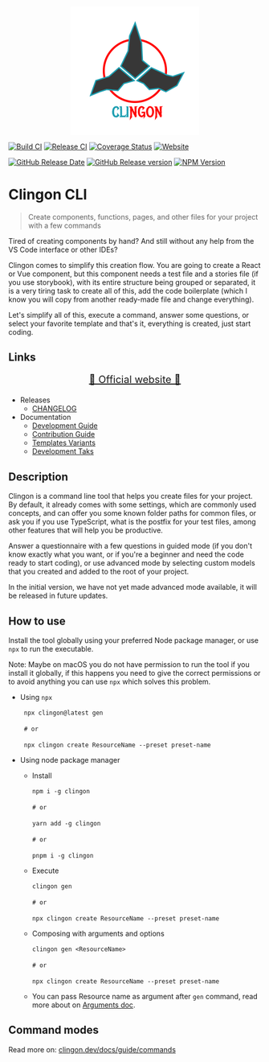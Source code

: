 <p align="center">
    <a href="https://clingon.dev">
      <img
        src="https://raw.githubusercontent.com/ipetinate/clingon/main/doc/img/clingon.svg"
        alt="Clingon CLI logo" width="256"  style="display: block; margin: 0 auto;"
      />
    </a>
</p>

[![Build CI](https://github.com/ipetinate/clingon/actions/workflows/node.js.yml/badge.svg?branch=main)](https://github.com/ipetinate/clingon/actions/workflows/node.js.yml)
[![Release CI](https://github.com/ipetinate/clingon/actions/workflows/release.yml/badge.svg)](https://github.com/ipetinate/clingon/actions/workflows/release.yml)
[![Coverage Status](https://img.shields.io/coverallsCoverage/github/ipetinate/clingon?branch=main&logo=coveralls&label=Coverage)](https://coveralls.io/repos/github/ipetinate/clingon/badge.svg?branch=main)
[![Website](https://img.shields.io/website?url=https%3A%2F%2Fclingon.dev&logo=nextra&label=clingon.dev)](https://clingon.dev)

[![GitHub Release Date](https://img.shields.io/github/release-date/ipetinate/clingon?display_date=published_at&logo=npm&label=Release%20Date&link=https%3A%2F%2Fwww.npmjs.com%2Fpackage%2Fclingon)](https://www.npmjs.com/package/clingon)
[![GitHub Release version](https://img.shields.io/github/v/release/ipetinate/clingon?display_name=release&logo=github&label=Release%20version)](https://github.com/ipetinate/clingon/releases)
[![NPM Version](https://img.shields.io/npm/v/clingon?logo=npm&label=NPM%20version)](https://www.npmjs.com/package/clingon)

# Clingon CLI

> Create components, functions, pages, and other files for your project with a few commands

Tired of creating components by hand? And still without any help from the VS Code interface or other IDEs?

Clingon comes to simplify this creation flow.
You are going to create a React or Vue component, but this component needs a test file and a stories file (if you use storybook), with its entire structure being grouped or separated, it is a very tiring task to create all of this, add the code boilerplate (which I know you will copy from another ready-made file and change everything).

Let's simplify all of this, execute a command, answer some questions, or select your favorite template and that's it, everything is created, just start coding.

## Links

<p align="center" style="font-size: 20px;">
  <a href="https://clingon.dev">🔗 Official website 🔗</a>
</p>

- Releases
  - [CHANGELOG](https://github.com/ipetinate/clingon/blob/main/CHANGELOG.md)
- Documentation
  - [Development Guide](https://github.com/ipetinate/clingon/blob/main/doc/DEVELOPMENT_README.md)
  - [Contribution Guide](https://github.com/ipetinate/clingon/blob/main/doc/CONTRIBUTION_GUIDE.md)
  - [Templates Variants](https://github.com/ipetinate/clingon/blob/main/doc/TEMPLATES.md)
  - [Development Taks](https://github.com/ipetinate/clingon/blob/main/doc/TASKS.md)

## Description

Clingon is a command line tool that helps you create files for your project.
By default, it already comes with some settings, which are commonly used concepts, and can offer you some known folder paths for common files, or ask you if you use TypeScript, what is the postfix for your test files, among other features that will help you be productive.

Answer a questionnaire with a few questions in guided mode (if you don't know exactly what you want, or if you're a beginner and need the code ready to start coding), or use advanced mode by selecting custom models that you created and added to the root of your project.

In the initial version, we have not yet made advanced mode available, it will be released in future updates.

## How to use

Install the tool globally using your preferred Node package manager, or use `npx` to run the executable.

Note: Maybe on macOS you do not have permission to run the tool if you install it globally, if this happens you need to give the correct permissions or to avoid anything you can use `npx` which solves this problem.

- Using `npx`

  ```shell
   npx clingon@latest gen

   # or

   npx clingon create ResourceName --preset preset-name
  ```

- Using node package manager

  - Install

    ```shell
    npm i -g clingon

    # or

    yarn add -g clingon

    # or

    pnpm i -g clingon

    ```

  - Execute

    ```shell
    clingon gen

    # or

    npx clingon create ResourceName --preset preset-name
    ```

  - Composing with arguments and options

    ```shell
    clingon gen <ResourceName>

    # or

    npx clingon create ResourceName --preset preset-name
    ```

  - You can pass Resource name as argument after `gen` command, read more about on [Arguments doc](https://www.clingon.dev/docs/arguments).

## Command modes

Read more on: [clingon.dev/docs/guide/commands](https://www.clingon.dev/docs/guide/commands)
